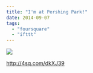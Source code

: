 ```yaml
---
title: "I'm at Pershing Park!"
date: 2014-09-07
tags: 
  - "foursquare"
  - "ifttt"
---
```


![](images/1pEAOYV)  
  
http://4sq.com/dkXJ39
